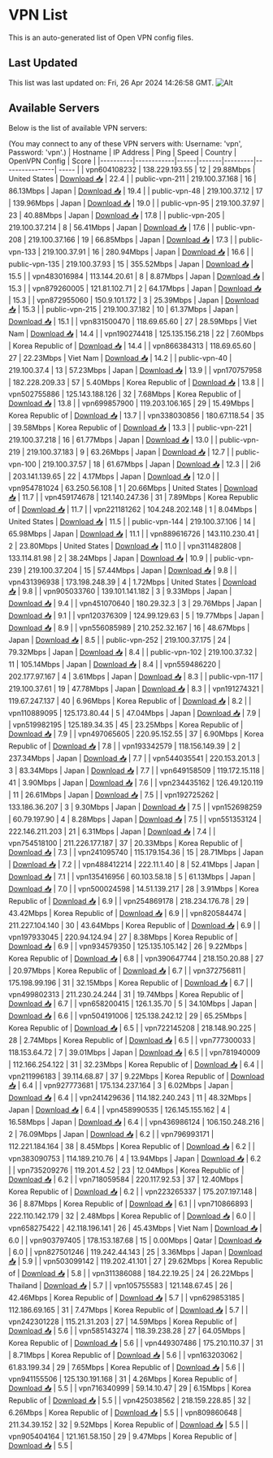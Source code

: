 # VPN List

This is an auto-generated list of Open VPN config files.

## Last Updated

This list was last updated on: Fri, 26 Apr 2024 14:26:58 GMT.
![Alt](https://repobeats.axiom.co/api/embed/186b98318ef1479477931607c1ad7d823f12451f.svg "Repobeats analytics image")

## Available Servers

Below is the list of available VPN servers:

(You may connect to any of these VPN servers with: Username: 'vpn', Password: 'vpn'.)
| Hostname | IP Address | Ping | Speed | Country | OpenVPN Config | Score |
|----------|------------|------|-------|---------|----------------| ----- |
| vpn604108232 | 138.229.193.55 | 12 | 29.88Mbps | United States | [Download 📥](./configs/server_0_US.ovpn) | 22.4 |
| public-vpn-211 | 219.100.37.168 | 16 | 86.13Mbps | Japan | [Download 📥](./configs/server_1_JP.ovpn) | 19.4 |
| public-vpn-48 | 219.100.37.12 | 17 | 139.96Mbps | Japan | [Download 📥](./configs/server_2_JP.ovpn) | 19.0 |
| public-vpn-95 | 219.100.37.97 | 23 | 40.88Mbps | Japan | [Download 📥](./configs/server_3_JP.ovpn) | 17.8 |
| public-vpn-205 | 219.100.37.214 | 8 | 56.41Mbps | Japan | [Download 📥](./configs/server_4_JP.ovpn) | 17.6 |
| public-vpn-208 | 219.100.37.166 | 19 | 66.85Mbps | Japan | [Download 📥](./configs/server_5_JP.ovpn) | 17.3 |
| public-vpn-133 | 219.100.37.91 | 16 | 280.94Mbps | Japan | [Download 📥](./configs/server_6_JP.ovpn) | 16.6 |
| public-vpn-135 | 219.100.37.93 | 15 | 355.52Mbps | Japan | [Download 📥](./configs/server_7_JP.ovpn) | 15.5 |
| vpn483016984 | 113.144.20.61 | 8 | 8.87Mbps | Japan | [Download 📥](./configs/server_8_JP.ovpn) | 15.3 |
| vpn879260005 | 121.81.102.71 | 2 | 64.17Mbps | Japan | [Download 📥](./configs/server_9_JP.ovpn) | 15.3 |
| vpn872955060 | 150.9.101.172 | 3 | 25.39Mbps | Japan | [Download 📥](./configs/server_10_JP.ovpn) | 15.3 |
| public-vpn-215 | 219.100.37.182 | 10 | 61.37Mbps | Japan | [Download 📥](./configs/server_11_JP.ovpn) | 15.1 |
| vpn831500470 | 118.69.65.60 | 27 | 28.59Mbps | Viet Nam | [Download 📥](./configs/server_12_VN.ovpn) | 14.4 |
| vpn190274418 | 125.135.156.218 | 22 | 7.60Mbps | Korea Republic of | [Download 📥](./configs/server_13_KR.ovpn) | 14.4 |
| vpn866384313 | 118.69.65.60 | 27 | 22.23Mbps | Viet Nam | [Download 📥](./configs/server_14_VN.ovpn) | 14.2 |
| public-vpn-40 | 219.100.37.4 | 13 | 57.23Mbps | Japan | [Download 📥](./configs/server_15_JP.ovpn) | 13.9 |
| vpn170757958 | 182.228.209.33 | 57 | 5.40Mbps | Korea Republic of | [Download 📥](./configs/server_16_KR.ovpn) | 13.8 |
| vpn502755886 | 125.143.188.126 | 32 | 7.68Mbps | Korea Republic of | [Download 📥](./configs/server_17_KR.ovpn) | 13.8 |
| vpn699857900 | 119.203.106.165 | 29 | 15.49Mbps | Korea Republic of | [Download 📥](./configs/server_18_KR.ovpn) | 13.7 |
| vpn338030856 | 180.67.118.54 | 35 | 39.58Mbps | Korea Republic of | [Download 📥](./configs/server_19_KR.ovpn) | 13.3 |
| public-vpn-221 | 219.100.37.218 | 16 | 61.77Mbps | Japan | [Download 📥](./configs/server_20_JP.ovpn) | 13.0 |
| public-vpn-219 | 219.100.37.183 | 9 | 63.26Mbps | Japan | [Download 📥](./configs/server_21_JP.ovpn) | 12.7 |
| public-vpn-100 | 219.100.37.57 | 18 | 61.67Mbps | Japan | [Download 📥](./configs/server_22_JP.ovpn) | 12.3 |
| 2i6 | 203.141.139.65 | 22 | 4.17Mbps | Japan | [Download 📥](./configs/server_23_JP.ovpn) | 12.0 |
| vpn954781024 | 63.250.56.108 | 1 | 20.66Mbps | United States | [Download 📥](./configs/server_24_US.ovpn) | 11.7 |
| vpn459174678 | 121.140.247.36 | 31 | 7.89Mbps | Korea Republic of | [Download 📥](./configs/server_25_KR.ovpn) | 11.7 |
| vpn221181262 | 104.248.202.148 | 1 | 8.04Mbps | United States | [Download 📥](./configs/server_26_US.ovpn) | 11.5 |
| public-vpn-144 | 219.100.37.106 | 14 | 65.98Mbps | Japan | [Download 📥](./configs/server_27_JP.ovpn) | 11.1 |
| vpn889616726 | 143.110.230.41 | 2 | 23.80Mbps | United States | [Download 📥](./configs/server_28_US.ovpn) | 11.0 |
| vpn311482808 | 133.114.81.98 | 2 | 38.24Mbps | Japan | [Download 📥](./configs/server_29_JP.ovpn) | 10.9 |
| public-vpn-239 | 219.100.37.204 | 15 | 57.44Mbps | Japan | [Download 📥](./configs/server_30_JP.ovpn) | 9.8 |
| vpn431396938 | 173.198.248.39 | 4 | 1.72Mbps | United States | [Download 📥](./configs/server_31_US.ovpn) | 9.8 |
| vpn905033760 | 139.101.141.182 | 3 | 9.33Mbps | Japan | [Download 📥](./configs/server_32_JP.ovpn) | 9.4 |
| vpn451070640 | 180.29.32.3 | 3 | 29.76Mbps | Japan | [Download 📥](./configs/server_33_JP.ovpn) | 9.1 |
| vpn120376309 | 124.99.129.63 | 5 | 19.77Mbps | Japan | [Download 📥](./configs/server_34_JP.ovpn) | 8.9 |
| vpn556085989 | 210.252.32.167 | 16 | 48.67Mbps | Japan | [Download 📥](./configs/server_35_JP.ovpn) | 8.5 |
| public-vpn-252 | 219.100.37.175 | 24 | 79.32Mbps | Japan | [Download 📥](./configs/server_36_JP.ovpn) | 8.4 |
| public-vpn-102 | 219.100.37.32 | 11 | 105.14Mbps | Japan | [Download 📥](./configs/server_37_JP.ovpn) | 8.4 |
| vpn559486220 | 202.177.97.167 | 4 | 3.61Mbps | Japan | [Download 📥](./configs/server_38_JP.ovpn) | 8.3 |
| public-vpn-117 | 219.100.37.61 | 19 | 47.78Mbps | Japan | [Download 📥](./configs/server_39_JP.ovpn) | 8.3 |
| vpn191274321 | 119.67.247.137 | 40 | 6.96Mbps | Korea Republic of | [Download 📥](./configs/server_40_KR.ovpn) | 8.2 |
| vpn110889095 | 125.173.80.44 | 5 | 47.04Mbps | Japan | [Download 📥](./configs/server_41_JP.ovpn) | 7.9 |
| vpn519982195 | 125.189.34.35 | 45 | 23.25Mbps | Korea Republic of | [Download 📥](./configs/server_42_KR.ovpn) | 7.9 |
| vpn497065605 | 220.95.152.55 | 37 | 6.90Mbps | Korea Republic of | [Download 📥](./configs/server_43_KR.ovpn) | 7.8 |
| vpn193342579 | 118.156.149.39 | 2 | 237.34Mbps | Japan | [Download 📥](./configs/server_44_JP.ovpn) | 7.7 |
| vpn544035541 | 220.153.201.3 | 3 | 83.34Mbps | Japan | [Download 📥](./configs/server_45_JP.ovpn) | 7.7 |
| vpn649158509 | 119.172.15.118 | 41 | 3.90Mbps | Japan | [Download 📥](./configs/server_46_JP.ovpn) | 7.6 |
| vpn234435162 | 126.49.120.119 | 11 | 26.61Mbps | Japan | [Download 📥](./configs/server_47_JP.ovpn) | 7.5 |
| vpn192725262 | 133.186.36.207 | 3 | 9.30Mbps | Japan | [Download 📥](./configs/server_48_JP.ovpn) | 7.5 |
| vpn152698259 | 60.79.197.90 | 4 | 8.28Mbps | Japan | [Download 📥](./configs/server_49_JP.ovpn) | 7.5 |
| vpn551353124 | 222.146.211.203 | 21 | 6.31Mbps | Japan | [Download 📥](./configs/server_50_JP.ovpn) | 7.4 |
| vpn754518100 | 211.226.177.187 | 37 | 20.33Mbps | Korea Republic of | [Download 📥](./configs/server_51_KR.ovpn) | 7.3 |
| vpn241095740 | 115.179.154.36 | 15 | 28.71Mbps | Japan | [Download 📥](./configs/server_52_JP.ovpn) | 7.2 |
| vpn488412214 | 222.11.1.40 | 8 | 52.41Mbps | Japan | [Download 📥](./configs/server_53_JP.ovpn) | 7.1 |
| vpn135416956 | 60.103.58.18 | 5 | 61.13Mbps | Japan | [Download 📥](./configs/server_54_JP.ovpn) | 7.0 |
| vpn500024598 | 14.51.139.217 | 28 | 3.91Mbps | Korea Republic of | [Download 📥](./configs/server_55_KR.ovpn) | 6.9 |
| vpn254869178 | 218.234.176.78 | 29 | 43.42Mbps | Korea Republic of | [Download 📥](./configs/server_56_KR.ovpn) | 6.9 |
| vpn820584474 | 211.227.104.140 | 30 | 43.64Mbps | Korea Republic of | [Download 📥](./configs/server_57_KR.ovpn) | 6.9 |
| vpn197933045 | 220.94.124.94 | 27 | 8.38Mbps | Korea Republic of | [Download 📥](./configs/server_58_KR.ovpn) | 6.9 |
| vpn934579350 | 125.135.105.142 | 26 | 9.22Mbps | Korea Republic of | [Download 📥](./configs/server_59_KR.ovpn) | 6.8 |
| vpn390647744 | 218.150.20.88 | 27 | 20.97Mbps | Korea Republic of | [Download 📥](./configs/server_60_KR.ovpn) | 6.7 |
| vpn372756811 | 175.198.99.196 | 31 | 32.15Mbps | Korea Republic of | [Download 📥](./configs/server_61_KR.ovpn) | 6.7 |
| vpn499802313 | 211.230.24.244 | 31 | 19.74Mbps | Korea Republic of | [Download 📥](./configs/server_62_KR.ovpn) | 6.7 |
| vpn658200415 | 126.1.35.70 | 5 | 34.10Mbps | Japan | [Download 📥](./configs/server_63_JP.ovpn) | 6.6 |
| vpn504191006 | 125.138.242.12 | 29 | 65.25Mbps | Korea Republic of | [Download 📥](./configs/server_64_KR.ovpn) | 6.5 |
| vpn722145208 | 218.148.90.225 | 28 | 2.74Mbps | Korea Republic of | [Download 📥](./configs/server_65_KR.ovpn) | 6.5 |
| vpn777300033 | 118.153.64.72 | 7 | 39.01Mbps | Japan | [Download 📥](./configs/server_66_JP.ovpn) | 6.5 |
| vpn781940009 | 112.166.254.122 | 31 | 32.23Mbps | Korea Republic of | [Download 📥](./configs/server_67_KR.ovpn) | 6.4 |
| vpn211996183 | 39.114.68.87 | 37 | 9.22Mbps | Korea Republic of | [Download 📥](./configs/server_68_KR.ovpn) | 6.4 |
| vpn927773681 | 175.134.237.164 | 3 | 6.02Mbps | Japan | [Download 📥](./configs/server_69_JP.ovpn) | 6.4 |
| vpn241429636 | 114.182.240.243 | 11 | 48.32Mbps | Japan | [Download 📥](./configs/server_70_JP.ovpn) | 6.4 |
| vpn458990535 | 126.145.155.162 | 4 | 16.58Mbps | Japan | [Download 📥](./configs/server_71_JP.ovpn) | 6.4 |
| vpn436986124 | 106.150.248.216 | 2 | 76.09Mbps | Japan | [Download 📥](./configs/server_72_JP.ovpn) | 6.2 |
| vpn796993171 | 112.221.184.164 | 38 | 8.45Mbps | Korea Republic of | [Download 📥](./configs/server_73_KR.ovpn) | 6.2 |
| vpn383090753 | 114.189.210.76 | 4 | 13.94Mbps | Japan | [Download 📥](./configs/server_74_JP.ovpn) | 6.2 |
| vpn735209276 | 119.201.4.52 | 23 | 12.04Mbps | Korea Republic of | [Download 📥](./configs/server_75_KR.ovpn) | 6.2 |
| vpn718059584 | 220.117.92.53 | 37 | 12.40Mbps | Korea Republic of | [Download 📥](./configs/server_76_KR.ovpn) | 6.2 |
| vpn223265337 | 175.207.197.148 | 36 | 8.87Mbps | Korea Republic of | [Download 📥](./configs/server_77_KR.ovpn) | 6.1 |
| vpn710866893 | 222.110.142.179 | 32 | 2.48Mbps | Korea Republic of | [Download 📥](./configs/server_78_KR.ovpn) | 6.0 |
| vpn658275422 | 42.118.196.141 | 26 | 45.43Mbps | Viet Nam | [Download 📥](./configs/server_79_VN.ovpn) | 6.0 |
| vpn903797405 | 178.153.187.68 | 15 | 0.00Mbps | Qatar | [Download 📥](./configs/server_80_QA.ovpn) | 6.0 |
| vpn827501246 | 119.242.44.143 | 25 | 3.36Mbps | Japan | [Download 📥](./configs/server_81_JP.ovpn) | 5.9 |
| vpn503099142 | 119.202.41.101 | 27 | 29.62Mbps | Korea Republic of | [Download 📥](./configs/server_82_KR.ovpn) | 5.8 |
| vpn311386088 | 184.22.19.25 | 24 | 26.22Mbps | Thailand | [Download 📥](./configs/server_83_TH.ovpn) | 5.7 |
| vpn105755583 | 121.148.67.45 | 26 | 42.46Mbps | Korea Republic of | [Download 📥](./configs/server_84_KR.ovpn) | 5.7 |
| vpn629853185 | 112.186.69.165 | 31 | 7.47Mbps | Korea Republic of | [Download 📥](./configs/server_85_KR.ovpn) | 5.7 |
| vpn242301228 | 115.21.31.203 | 27 | 14.59Mbps | Korea Republic of | [Download 📥](./configs/server_86_KR.ovpn) | 5.6 |
| vpn585143274 | 118.39.238.28 | 27 | 64.05Mbps | Korea Republic of | [Download 📥](./configs/server_87_KR.ovpn) | 5.6 |
| vpn449307486 | 175.210.110.37 | 31 | 8.71Mbps | Korea Republic of | [Download 📥](./configs/server_88_KR.ovpn) | 5.6 |
| vpn163203062 | 61.83.199.34 | 29 | 7.65Mbps | Korea Republic of | [Download 📥](./configs/server_89_KR.ovpn) | 5.6 |
| vpn941155506 | 125.130.191.168 | 31 | 4.26Mbps | Korea Republic of | [Download 📥](./configs/server_90_KR.ovpn) | 5.5 |
| vpn716340999 | 59.14.10.47 | 29 | 6.15Mbps | Korea Republic of | [Download 📥](./configs/server_91_KR.ovpn) | 5.5 |
| vpn425038562 | 218.159.228.85 | 32 | 6.26Mbps | Korea Republic of | [Download 📥](./configs/server_92_KR.ovpn) | 5.5 |
| vpn809860648 | 211.34.39.152 | 32 | 9.52Mbps | Korea Republic of | [Download 📥](./configs/server_93_KR.ovpn) | 5.5 |
| vpn905404164 | 121.161.58.150 | 29 | 9.47Mbps | Korea Republic of | [Download 📥](./configs/server_94_KR.ovpn) | 5.5 |
